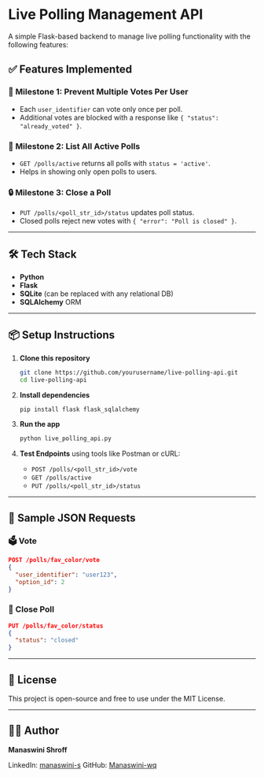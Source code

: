 # Live Polling Management API

A simple Flask-based backend to manage live polling functionality with the following features:

## ✅ Features Implemented

### 🎯 Milestone 1: Prevent Multiple Votes Per User

* Each `user_identifier` can vote only once per poll.
* Additional votes are blocked with a response like `{ "status": "already_voted" }`.

### 📌 Milestone 2: List All Active Polls

* `GET /polls/active` returns all polls with `status = 'active'`.
* Helps in showing only open polls to users.

### 🔒 Milestone 3: Close a Poll

* `PUT /polls/<poll_str_id>/status` updates poll status.
* Closed polls reject new votes with `{ "error": "Poll is closed" }`.

---

## 🛠 Tech Stack

* **Python**
* **Flask**
* **SQLite** (can be replaced with any relational DB)
* **SQLAlchemy** ORM

---

## 📦 Setup Instructions

1. **Clone this repository**

   ```bash
   git clone https://github.com/yourusername/live-polling-api.git
   cd live-polling-api
   ```

2. **Install dependencies**

   ```bash
   pip install flask flask_sqlalchemy
   ```

3. **Run the app**

   ```bash
   python live_polling_api.py
   ```

4. **Test Endpoints** using tools like Postman or cURL:

   * `POST /polls/<poll_str_id>/vote`
   * `GET /polls/active`
   * `PUT /polls/<poll_str_id>/status`

---

## 🧪 Sample JSON Requests

### 🗳 Vote

```json
POST /polls/fav_color/vote
{
  "user_identifier": "user123",
  "option_id": 2
}
```

### 🛑 Close Poll

```json
PUT /polls/fav_color/status
{
  "status": "closed"
}
```

---

## 📄 License

This project is open-source and free to use under the MIT License.

---

## 🙋‍♀️ Author

**Manaswini Shroff**

LinkedIn: [manaswini-s](https://www.linkedin.com/in/manaswini-s-191927286/)
GitHub: [Manaswini-wq](https://github.com/Manaswini-wq)
